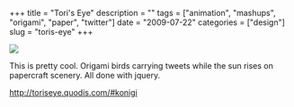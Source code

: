 +++
title = "Tori's Eye"
description = ""
tags = ["animation", "mashups", "origami", "paper", "twitter"]
date = "2009-07-22"
categories = ["design"]
slug = "toris-eye"
+++


 

  <div id="screens-thumbs" class="clearfix">
    <div class="txt-center" id="design-submission"><a href="http://toriseye.quodis.com/#konigi"><img id='bluga-thumbnail-1837' class='bluga-thumbnail large' src='/media/bluga/
wt4a670b9c28d28_0.jpg'/></a></div>  
  </div>   
<p>This is pretty cool. Origami birds carrying tweets while the sun rises on papercraft scenery. All done with jquery.</p>
<p><a href="http://toriseye.quodis.com/#konigi">http://toriseye.quodis.com/#konigi</a></p>




